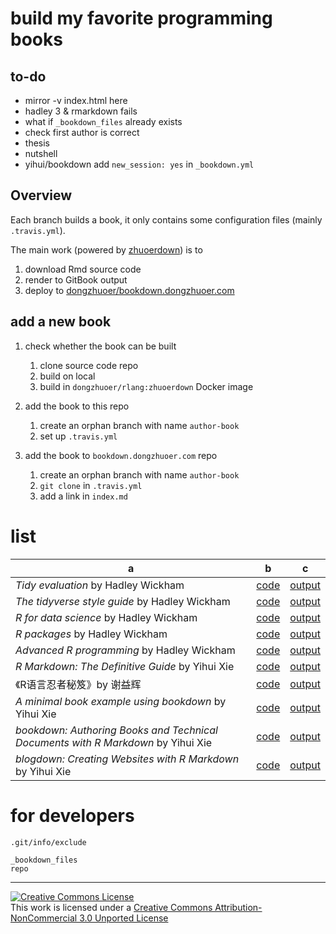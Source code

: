 # build my favorite programming books


## to-do

- mirror -v index.html here
- hadley 3 & rmarkdown fails
- what if `_bookdown_files` already exists
- check first author is correct
- thesis
- nutshell
- yihui/bookdown add `new_session: yes` in `_bookdown.yml`

## Overview

Each branch builds a book, it only contains some configuration files (mainly `.travis.yml`). 

The main work (powered by [zhuoerdown](https://github.com/dongzhuoer/zhuoerdown)) is to 

1. download Rmd source code
1. render to GitBook output
1. deploy to [dongzhuoer/bookdown.dongzhuoer.com](https://github.com/dongzhuoer/bookdown.dongzhuoer.com)






## add a new book

1. check whether the book can be built
   1. clone source code repo 
   1. build on local
   1. build in `dongzhuoer/rlang:zhuoerdown` Docker image

1. add the book to this repo 
   1. create an orphan branch with name `author-book`
   1. set up `.travis.yml`

1. add the book to `bookdown.dongzhuoer.com` repo
   1. create an orphan branch with name `author-book`
   1. `git clone` in `.travis.yml`
   1. add a link in `index.md`


# list

| a                                                                                | b                                                                     | c                                                             |
|----------------------------------------------------------------------------------|-----------------------------------------------------------------------|---------------------------------------------------------------|
| _Tidy evaluation_ by Hadley Wickham                                              | [code](https://github.com/tidyverse/tidyeval)                         | [output](https://bookdown.dongzhuoer.com/tidyverse/tidyeval)  |
| _The tidyverse style guide_ by Hadley Wickham                                    | [code](https://github.com/tidyverse/style)                            | [output](https://bookdown.dongzhuoer.com/tidyverse/style)     |
| _R for data science_ by Hadley Wickham                                           | [code](https://github.com/hadley/r4ds)                                | [output](https://bookdown.dongzhuoer.com/hadley/r4ds)         |
| _R packages_ by Hadley Wickham                                                   | [code](https://github.com/hadley/r-pkgs)                              | [output](https://bookdown.dongzhuoer.com/hadley/r-pkgs)       |
| _Advanced R programming_ by Hadley Wickham                                       | [code](https://github.com/hadley/adv-r)                               | [output](https://bookdown.dongzhuoer.com/hadley/adv-r)        |
| _R Markdown: The Definitive Guide_ by Yihui Xie                                  | [code](https://github.com/rstudio/rmarkdown-book)                     | [output](https://bookdown.dongzhuoer.com/rstudio/rmarkdown)   |
| 《R语言忍者秘笈》by 谢益辉                                                                  | [code](https://github.com/yihui/r-ninja)                              | [output](https://bookdown.dongzhuoer.com/yihui/r-ninja)       |
| _A minimal book example using bookdown_ by Yihui Xie                             | [code](https://github.com/rstudio/bookdown-demo)                      | [output](https://bookdown.dongzhuoer.com/yihui/bookdown-demo) |
| _bookdown: Authoring Books and Technical Documents with R Markdown_ by Yihui Xie | [code](https://github.com/rstudio/bookdown/tree/master/inst/examples) | [output](https://bookdown.dongzhuoer.com/rstudio/bookdown)    |
| _blogdown: Creating Websites with R Markdown_ by Yihui Xie                       | [code](https://github.com/rstudio/blogdown/tree/master/docs)          | [output](https://bookdown.dongzhuoer.com/rstudio/blogdown)    |


# for developers

`.git/info/exclude`
```
_bookdown_files
repo
```

-----------------------

[![Creative Commons License](https://i.creativecommons.org/l/by-nc/3.0/88x31.png)](http://creativecommons.org/licenses/by-nc/3.0/)  
This work is licensed under a [Creative Commons Attribution-NonCommercial 3.0 Unported License](http://creativecommons.org/licenses/by-nc/3.0/)
